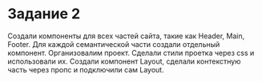# Задание 2

Создали компоненты для всех частей сайта, такие как Header, Main, Footer.
Для каждой семантической части создали отдельный компонент.
Организовалим проект.
Сделали стили проетка через css и использовали их.
Создали компонент Layout, сделали контекстную часть через пропс и подключили сам Layout.

